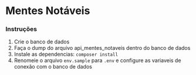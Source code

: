 # Mentes Notáveis



### Instruções
1. Crie o banco de dados
2. Faça o dump do arquivo api_mentes_notaveis dentro do banco de dados
3. Instale as dependencias: `composer install`
4. Renomeie o arquivo `env.sample` para `.env` e configure as variaveis de conexão com o banco de dados
